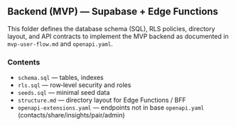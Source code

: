 ## Backend (MVP) — Supabase + Edge Functions

This folder defines the database schema (SQL), RLS policies, directory layout, and API contracts to implement the MVP backend as documented in `mvp-user-flow.md` and `openapi.yaml`.

### Contents
- `schema.sql` — tables, indexes
- `rls.sql` — row‑level security and roles
- `seeds.sql` — minimal seed data
- `structure.md` — directory layout for Edge Functions / BFF
- `openapi-extensions.yaml` — endpoints not in base `openapi.yaml` (contacts/share/insights/pair/admin)


